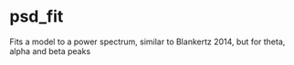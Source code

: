 # psd_fit
Fits a model to a power spectrum, similar to Blankertz 2014, but for theta, alpha and beta peaks
